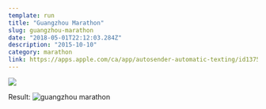 ```yaml
---
template: run
title: "Guangzhou Marathon"
slug: guangzhou-marathon
date: "2018-05-01T22:12:03.284Z"
description: "2015-10-10"
category: marathon
link: https://apps.apple.com/ca/app/autosender-automatic-texting/id1375015129
---
```


![](https://lh3.googleusercontent.com/pw/ACtC-3eVB8OzW52CfUwA47xRps_GFV9WuZug0WHJ7j1FaY7pYhMZr9H0BGmrJJrV9yvAKtiIKlarNCvqucMDctNKuGvAbCzGO_7eLohj9DjfSroFC1dYCRiGQN7pXSMom8EL2c4tL7JKzUxjHUu7FMd3SQt91w=w1332-h1776-no?authuser=0)

Result:
![guangzhou marathon](https://lh3.googleusercontent.com/pw/ACtC-3cUvnHCSJMNQhKd3LHR4ORRGX58TyGb8ACD-ifDMcqeSHqJ2H2xtEbK6Hh7RIMAOQWixJsnUN3G2s-cZ4bKG9VK35nhAfcttbuSVjnduKoTqsu6QC9DgeYnc0F1ULFwIDPMbglHZsANTxu8hQGUwMeLtw=w2412-h1778-no?authuser=0)
